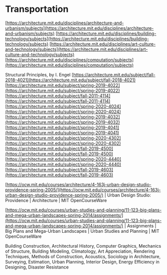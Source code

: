 # Transportation

[https://architecture.mit.edu/disciplines/architecture-and-urbanism/subjects](https://architecture.mit.edu/disciplines/architecture-and-urbanism/subjects) [https://architecture.mit.edu/disciplines/building-technology/subjects](https://architecture.mit.edu/disciplines/building-technology/subjects) [https://architecture.mit.edu/disciplines/art-culture-and-technology/subjects](https://architecture.mit.edu/disciplines/art-culture-and-technology/subjects) [https://architecture.mit.edu/disciplines/computation/subjects](https://architecture.mit.edu/disciplines/computation/subjects)

Structural Principles, by I. Engel [https://architecture.mit.edu/subject/fall-2018-4021](https://architecture.mit.edu/subject/fall-2018-4021) [https://architecture.mit.edu/subject/spring-2019-4022](https://architecture.mit.edu/subject/spring-2019-4022) [https://architecture.mit.edu/subject/fall-2011-4114](https://architecture.mit.edu/subject/fall-2011-4114) [https://architecture.mit.edu/subject/spring-2020-4024](https://architecture.mit.edu/subject/spring-2020-4024) [https://architecture.mit.edu/subject/spring-2019-4032](https://architecture.mit.edu/subject/spring-2019-4032) [https://architecture.mit.edu/subject/spring-2019-4041](https://architecture.mit.edu/subject/spring-2019-4041) [https://architecture.mit.edu/subject/spring-2020-4302](https://architecture.mit.edu/subject/spring-2020-4302) [https://architecture.mit.edu/subject/fall-2019-4500](https://architecture.mit.edu/subject/fall-2019-4500) [https://architecture.mit.edu/subject/spring-2020-4440](https://architecture.mit.edu/subject/spring-2020-4440) [https://architecture.mit.edu/subject/fall-2019-4603](https://architecture.mit.edu/subject/fall-2019-4603)

[https://ocw.mit.edu/courses/architecture/4-163j-urban-design-studio-providence-spring-2005/](https://ocw.mit.edu/courses/architecture/4-163j-urban-design-studio-providence-spring-2005/) | Urban Design Studio: Providence | Architecture | MIT OpenCourseWare

[https://ocw.mit.edu/courses/urban-studies-and-planning/11-123-big-plans-and-mega-urban-landscapes-spring-2014/assignments/](https://ocw.mit.edu/courses/urban-studies-and-planning/11-123-big-plans-and-mega-urban-landscapes-spring-2014/assignments/) | Assignments | Big Plans and Mega-Urban Landscapes | Urban Studies and Planning | MIT OpenCourseWare

Building Construction, Architectural History, Computer Graphics, Mechanics of Structure, Building Modeling, Climatology, Art Appreciation, Rendering Techniques, Methods of Construction, Acoustics, Sociology in Architecture, Surveying, Estimation, Urban Planning, Interior Design, Energy Efficiency in Designing, Disaster Resistance
